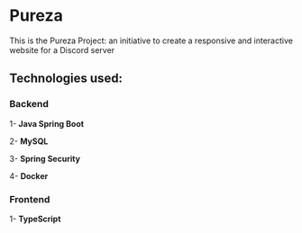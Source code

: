 # Pureza
This is the Pureza Project: an initiative to create a responsive and interactive website for a Discord server

## Technologies used:
### Backend
1- **Java Spring Boot**

2- **MySQL**

3- **Spring Security**

4- **Docker**

### Frontend
1- **TypeScript**
